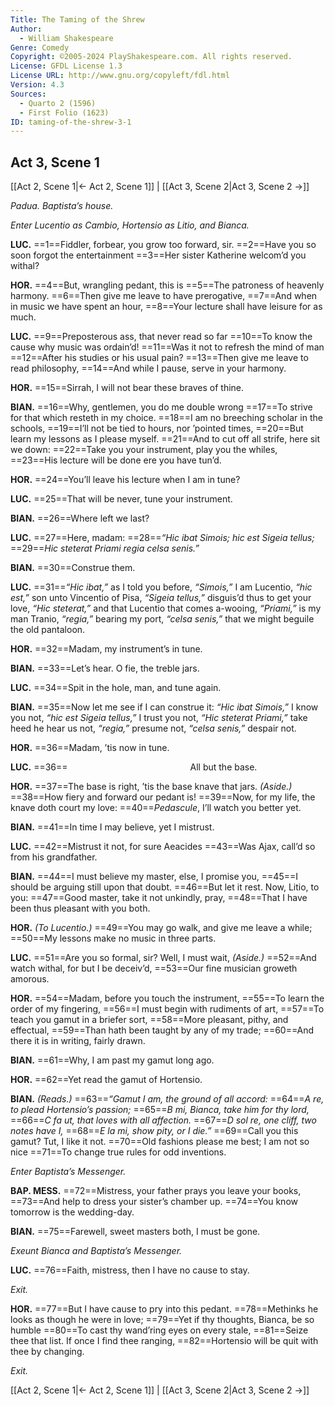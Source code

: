 ```yaml
---
Title: The Taming of the Shrew
Author: 
  - William Shakespeare
Genre: Comedy
Copyright: ©2005-2024 PlayShakespeare.com. All rights reserved.
License: GFDL License 1.3
License URL: http://www.gnu.org/copyleft/fdl.html
Version: 4.3
Sources:
  - Quarto 2 (1596)
  - First Folio (1623)
ID: taming-of-the-shrew-3-1
---
```


## Act 3, Scene 1
[[Act 2, Scene 1|← Act 2, Scene 1]] | [[Act 3, Scene 2|Act 3, Scene 2 →]]

*Padua. Baptista’s house.*

*Enter Lucentio as Cambio, Hortensio as Litio, and Bianca.*

**LUC.**
==1==Fiddler, forbear, you grow too forward, sir.
==2==Have you so soon forgot the entertainment
==3==Her sister Katherine welcom’d you withal?

**HOR.**
==4==But, wrangling pedant, this is
==5==The patroness of heavenly harmony.
==6==Then give me leave to have prerogative,
==7==And when in music we have spent an hour,
==8==Your lecture shall have leisure for as much.

**LUC.**
==9==Preposterous ass, that never read so far
==10==To know the cause why music was ordain’d!
==11==Was it not to refresh the mind of man
==12==After his studies or his usual pain?
==13==Then give me leave to read philosophy,
==14==And while I pause, serve in your harmony.

**HOR.**
==15==Sirrah, I will not bear these braves of thine.

**BIAN.**
==16==Why, gentlemen, you do me double wrong
==17==To strive for that which resteth in my choice.
==18==I am no breeching scholar in the schools,
==19==I’ll not be tied to hours, nor ’pointed times,
==20==But learn my lessons as I please myself.
==21==And to cut off all strife, here sit we down:
==22==Take you your instrument, play you the whiles,
==23==His lecture will be done ere you have tun’d.

**HOR.**
==24==You’ll leave his lecture when I am in tune?

**LUC.**
==25==That will be never, tune your instrument.

**BIAN.**
==26==Where left we last?

**LUC.**
==27==Here, madam:
==28==*“Hic ibat Simois; hic est Sigeia tellus;*
==29==*Hic steterat Priami regia celsa senis.”*

**BIAN.**
==30==Construe them.

**LUC.**
==31==*“Hic ibat,”* as I told you before, *“Simois,”* I am Lucentio, *“hic est,”* son unto Vincentio of Pisa, *“Sigeia tellus,”* disguis’d thus to get your love, *“Hic steterat,”* and that Lucentio that comes a-wooing, *“Priami,”* is my man Tranio, *“regia,”* bearing my port, *“celsa senis,”* that we might beguile the old pantaloon.

**HOR.**
==32==Madam, my instrument’s in tune.

**BIAN.**
==33==Let’s hear. O fie, the treble jars.

**LUC.**
==34==Spit in the hole, man, and tune again.

**BIAN.**
==35==Now let me see if I can construe it: *“Hic ibat Simois,”* I know you not, *“hic est Sigeia tellus,”* I trust you not, *“Hic steterat Priami,”* take heed he hear us not, *“regia,”* presume not, *“celsa senis,”* despair not.

**HOR.**
==36==Madam, ’tis now in tune.

**LUC.**
==36==              All but the base.

**HOR.**
==37==The base is right, ’tis the base knave that jars.
*(Aside.)*
==38==How fiery and forward our pedant is!
==39==Now, for my life, the knave doth court my love:
==40==*Pedascule*, I’ll watch you better yet.

**BIAN.**
==41==In time I may believe, yet I mistrust.

**LUC.**
==42==Mistrust it not, for sure Aeacides
==43==Was Ajax, call’d so from his grandfather.

**BIAN.**
==44==I must believe my master, else, I promise you,
==45==I should be arguing still upon that doubt.
==46==But let it rest. Now, Litio, to you:
==47==Good master, take it not unkindly, pray,
==48==That I have been thus pleasant with you both.

**HOR.**
*(To Lucentio.)*
==49==You may go walk, and give me leave a while;
==50==My lessons make no music in three parts.

**LUC.**
==51==Are you so formal, sir? Well, I must wait,
*(Aside.)*
==52==And watch withal, for but I be deceiv’d,
==53==Our fine musician groweth amorous.

**HOR.**
==54==Madam, before you touch the instrument,
==55==To learn the order of my fingering,
==56==I must begin with rudiments of art,
==57==To teach you gamut in a briefer sort,
==58==More pleasant, pithy, and effectual,
==59==Than hath been taught by any of my trade;
==60==And there it is in writing, fairly drawn.

**BIAN.**
==61==Why, I am past my gamut long ago.

**HOR.**
==62==Yet read the gamut of Hortensio.

**BIAN.**
*(Reads.)*
==63==*“Gamut I am, the ground of all accord:*
==64==*A re, to plead Hortensio’s passion;*
==65==*B mi, Bianca, take him for thy lord,*
==66==*C fa ut, that loves with all affection.*
==67==*D sol re, one cliff, two notes have I,*
==68==*E la mi, show pity, or I die.”*
==69==Call you this gamut? Tut, I like it not.
==70==Old fashions please me best; I am not so nice
==71==To change true rules for odd inventions.

*Enter Baptista’s Messenger.*

**BAP. MESS.**
==72==Mistress, your father prays you leave your books,
==73==And help to dress your sister’s chamber up.
==74==You know tomorrow is the wedding-day.

**BIAN.**
==75==Farewell, sweet masters both, I must be gone.

*Exeunt Bianca and Baptista’s Messenger.*

**LUC.**
==76==Faith, mistress, then I have no cause to stay.

*Exit.*

**HOR.**
==77==But I have cause to pry into this pedant.
==78==Methinks he looks as though he were in love;
==79==Yet if thy thoughts, Bianca, be so humble
==80==To cast thy wand’ring eyes on every stale,
==81==Seize thee that list. If once I find thee ranging,
==82==Hortensio will be quit with thee by changing.

*Exit.*

[[Act 2, Scene 1|← Act 2, Scene 1]] | [[Act 3, Scene 2|Act 3, Scene 2 →]]